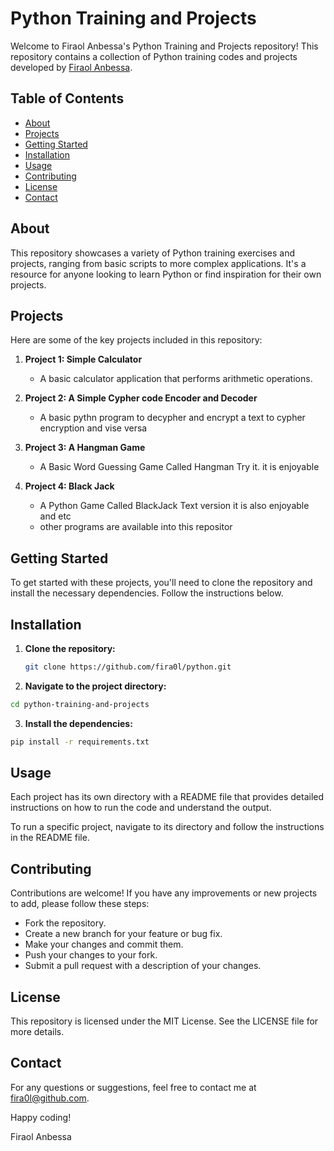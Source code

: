 # Python Training and Projects

Welcome to Firaol Anbessa's Python Training and Projects repository! This repository contains a collection of Python training codes and projects developed by [Firaol Anbessa](https://github.com/fira0l).

## Table of Contents

- [About](#about)
- [Projects](#projects)
- [Getting Started](#getting-started)
- [Installation](#installation)
- [Usage](#usage)
- [Contributing](#contributing)
- [License](#license)
- [Contact](#contact)

## About

This repository showcases a variety of Python training exercises and projects, ranging from basic scripts to more complex applications. It's a resource for anyone looking to learn Python or find inspiration for their own projects.

## Projects

Here are some of the key projects included in this repository:

1. **Project 1: Simple Calculator**
   - A basic calculator application that performs arithmetic operations.

2. **Project 2: A Simple Cypher code Encoder and Decoder**
   - A basic pythn program to decypher and encrypt a text to cypher encryption and vise versa

3. **Project 3: A Hangman Game**
   - A Basic Word Guessing Game Called Hangman Try it. it is enjoyable

4. **Project 4: Black Jack**
   - A Python Game Called BlackJack Text version it is also enjoyable and etc
   - other programs are available into this repositor
     
## Getting Started

To get started with these projects, you'll need to clone the repository and install the necessary dependencies. Follow the instructions below.

## Installation

1. **Clone the repository:**
   ```bash
   git clone https://github.com/fira0l/python.git
2. **Navigate to the project directory:**
```bash
cd python-training-and-projects
```
3. **Install the dependencies:**
```bash
pip install -r requirements.txt
```
## Usage
Each project has its own directory with a README file that provides detailed instructions on how to run the code and understand the output.

To run a specific project, navigate to its directory and follow the instructions in the README file.


## Contributing
Contributions are welcome! If you have any improvements or new projects to add, please follow these steps:

- Fork the repository.
- Create a new branch for your feature or bug fix.
- Make your changes and commit them.
- Push your changes to your fork.
- Submit a pull request with a description of your changes.

## License
This repository is licensed under the MIT License. See the LICENSE file for more details.

## Contact
For any questions or suggestions, feel free to contact me at fira0l@github.com.

Happy coding!

Firaol Anbessa
